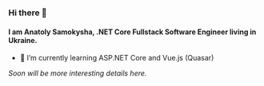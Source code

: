 ### Hi there 👋

#### I am Anatoly Samokysha, .NET Core Fullstack Software Engineer living in Ukraine.

- 🌱 I’m currently learning ASP.NET Core and Vue.js (Quasar)

_Soon will be more interesting details here._

<!--
**samokisha/samokisha** is a ✨ _special_ ✨ repository because its `README.md` (this file) appears on your GitHub profile.

Here are some ideas to get you started:

- 🔭 I’m currently working on ...
- 🌱 I’m currently learning ...
- 👯 I’m looking to collaborate on ...
- 🤔 I’m looking for help with ...
- 💬 Ask me about ...
- 📫 How to reach me: ...
- 😄 Pronouns: ...
- ⚡ Fun fact: ...
-->
